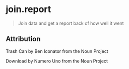 join.report
===========

> Join data and get a report back of how well it went

## Attribution

Trash Can by Ben Iconator from the Noun Project

Download by Numero Uno from the Noun Project
